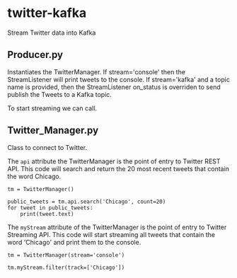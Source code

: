 # twitter-kafka
Stream Twitter data into Kafka

## Producer.py

Instantiates the TwitterManager. If stream='console' then the StreamListener will print tweets to the console.
If stream='kafka' and a topic name is provided, then the StreamListener on_status is overriden to send publish the Tweets to a Kafka topic.


To start streaming we can call.

## Twitter_Manager.py

Class to connect to Twitter.

The `api` attribute the TwitterManager is the point of entry to Twitter REST API.
This code will search and return the 20 most recent tweets that contain the word Chicago.

```
tm = TwitterManager()

public_tweets = tm.api.search('Chicago', count=20)
for tweet in public_tweets:
    print(tweet.text)
```

The `myStream` attribute of the TwitterManager is the point of entry to Twitter Streaming API.
This code will start streaming all tweets that contain the word 'Chicago' and print them to the console.

```
tm = TwitterManager(stream='console')

tm.myStream.filter(track=['Chicago'])
```